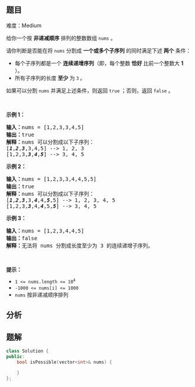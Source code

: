
## 题目
难度：Medium
<p>给你一个按 <strong>非递减顺序</strong> 排列的整数数组 <code>nums</code> 。</p>

<p>请你判断是否能在将 <code>nums</code> 分割成 <strong>一个或多个子序列</strong> 的同时满足下述 <strong>两个</strong> 条件：</p>

<div class="original__bRMd">
<div>
<ul>
	<li>每个子序列都是一个 <strong>连续递增序列</strong>（即，每个整数 <strong>恰好</strong> 比前一个整数大 <strong>1</strong> ）。</li>
	<li>所有子序列的长度 <strong>至少</strong> 为 <code>3</code><strong> </strong>。</li>
</ul>

<p>如果可以分割 <code>nums</code> 并满足上述条件，则返回 <code>true</code> ；否则，返回 <code>false</code> 。</p>
</div>
</div>

<p>&nbsp;</p>

<p><strong class="example">示例 1：</strong></p>

<pre>
<strong>输入：</strong>nums = [1,2,3,3,4,5]
<strong>输出：</strong>true
<strong>解释：</strong>nums 可以分割成以下子序列：
[<em><strong>1</strong></em>,<em><strong>2</strong></em>,<em><strong>3</strong></em>,3,4,5] --&gt; 1, 2, 3
[1,2,3,<em><strong>3</strong></em>,<em><strong>4</strong></em>,<em><strong>5</strong></em>] --&gt; 3, 4, 5
</pre>

<p><strong class="example">示例 2：</strong></p>

<pre>
<strong>输入：</strong>nums = [1,2,3,3,4,4,5,5]
<strong>输出：</strong>true
<strong>解释：</strong>nums 可以分割成以下子序列：
[<em><strong>1</strong></em>,<em><strong>2</strong></em>,<em><strong>3</strong></em>,3,<em><strong>4</strong></em>,4,<em><strong>5</strong></em>,5] --&gt; 1, 2, 3, 4, 5
[1,2,3,<em><strong>3</strong></em>,4,<em><strong>4</strong></em>,5,<em><strong>5</strong></em>] --&gt; 3, 4, 5
</pre>

<p><strong class="example">示例 3：</strong></p>

<pre>
<strong>输入：</strong>nums = [1,2,3,4,4,5]
<strong>输出：</strong>false
<strong>解释：</strong>无法将 nums 分割成长度至少为 3 的连续递增子序列。
</pre>

<p>&nbsp;</p>

<p><b>提示：</b></p>

<ul>
	<li><code>1 &lt;= nums.length &lt;= 10<sup>4</sup></code></li>
	<li><code>-1000 &lt;= nums[i] &lt;= 1000</code></li>
	<li><code>nums</code> 按非递减顺序排列</li>
</ul>

## 分析

## 题解
```cpp
class Solution {
public:
    bool isPossible(vector<int>& nums) {

    }
};
```